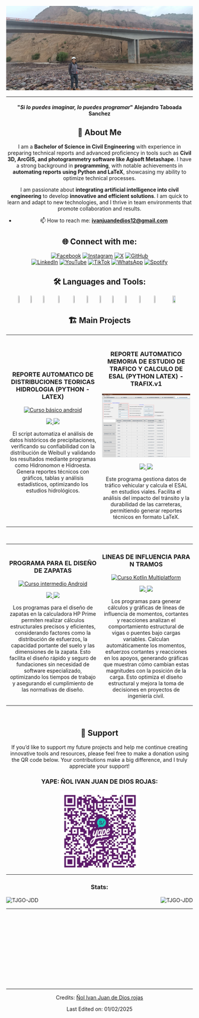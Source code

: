   ![Welcome to my profile](https://github.com/TJGO-JDD/TJGO-JDD.github.io/blob/main/assets/img/PROFILE_PHOTO.jpg)

<hr>
<!-- MAIN PHRASE SECTION -->
<span align="center">
  <span>
    <h4 align="center">"<em>Si lo puedes imaginar, lo puedes programar</em>"
      <span align="center">Alejandro Taboada Sanchez</span>
    </h4>
</span>

## 📌 About Me  
I am a **Bachelor of Science in Civil Engineering** with experience in preparing technical reports and advanced proficiency in tools such as **Civil 3D, ArcGIS, and photogrammetry software like Agisoft Metashape**. I have a strong background in **programming**, with notable achievements in **automating reports using Python and LaTeX**, showcasing my ability to optimize technical processes.

I am passionate about **integrating artificial intelligence into civil engineering** to develop **innovative and efficient solutions**. I am quick to learn and adapt to new technologies, and I thrive in team environments that promote collaboration and results.

- 📫 How to reach me: **ivanjuandedios12@gmail.com**  



<!-- CONNECTION -->
## 🌐 Connect with me:

[![Facebook](https://img.shields.io/badge/Facebook--blue?logo=Facebook&logoColor=white)](https://www.facebook.com/nolivan.juandediosrojas/)
[![Instagram](https://img.shields.io/badge/Instagram--pink?logo=Instagram&logoColor=white)](https://www.instagram.com/ivan_jdd_tjgo/)
[![X](https://img.shields.io/badge/X--blue?logo=X&logoColor=white)](https://x.com/ivanjuandedios1)
[![GitHub](https://img.shields.io/badge/GitHub--black?logo=GitHub&logoColor=white)](https://github.com/TJGO-JDD)  
[![LinkedIn](https://img.shields.io/badge/LinkedIn--blue?logo=LinkedIn&logoColor=white)](https://www.linkedin.com/in/%C3%B1ol-ivan-juan-de-dios-rojas-600b36273/)
[![YouTube](https://img.shields.io/badge/YouTube--red?logo=YouTube&logoColor=white)](https://www.youtube.com/@TJGO-JDD)
[![TikTok](https://img.shields.io/badge/TikTok--black?logo=TikTok&logoColor=white)](https://www.tiktok.com/@ivanjddhood)
[![WhatsApp](https://img.shields.io/badge/WhatsApp--green?logo=whatsapp&logoColor=white)](https://wa.me/51917726087?text=Deseo%20informaci%C3%B3n%20sobre!%20....)
[![Spotify](https://img.shields.io/badge/Spotify--black?logo=Spotify&logoColor=white)](https://open.spotify.com/user/21crxkbqieguhc6ogdkcf4hey?si=nde5_d97ShukDvxHakioQQ)


## 🛠️ Languages and Tools:

<p align="center">
  <a href="https://jupyter.org/"><img src="https://raw.githubusercontent.com/TJGO-JDD/TJGO-JDD.github.io/main/assets/img/jupyter%20logo.png" width="5.6%" height="10%"></a>
  <a href="https://www.python.org/"><img src="https://raw.githubusercontent.com/TJGO-JDD/TJGO-JDD.github.io/main/assets/img/python%20logo.png" width="6%" height="10%"></a>
  <a href="https://code.visualstudio.com/"><img src="https://raw.githubusercontent.com/TJGO-JDD/TJGO-JDD.github.io/main/assets/img/vs%20code%20logo.png" width="6%" height="10%"></a>
  <a href="https://colab.research.google.com/"><img src="https://raw.githubusercontent.com/TJGO-JDD/TJGO-JDD.github.io/main/assets/img/colab%20logo.png" width="8.5%" height="10%"></a>
  <a href="https://www.anaconda.com/"><img src="https://raw.githubusercontent.com/TJGO-JDD/TJGO-JDD.github.io/main/assets/img/anaconda%20logo.png" width="6.4%" height="10%"></a>
  <a href="https://github.com/"><img src="https://raw.githubusercontent.com/TJGO-JDD/TJGO-JDD.github.io/main/assets/img/github%20logo.png" width="6.35%" height="10%"></a>
  <a href="https://www.csiamerica.com/products/etabs"><img src="https://raw.githubusercontent.com/TJGO-JDD/TJGO-JDD.github.io/main/assets/img/etabs%20logo.png" width="6%" height="10%"></a>
  <a href="https://www.csiamerica.com/products/sap2000"><img src="https://raw.githubusercontent.com/TJGO-JDD/TJGO-JDD.github.io/main/assets/img/sap2000%20logo.png" width="6%" height="10%"></a>
  <a href="https://www.csiamerica.com/products/safe"><img src="https://raw.githubusercontent.com/TJGO-JDD/TJGO-JDD.github.io/main/assets/img/safe%20logo.png" width="6%" height="10%"></a>
  <a href="https://www.autodesk.com/products/revit/overview"><img src="https://raw.githubusercontent.com/TJGO-JDD/TJGO-JDD.github.io/main/assets/img/revit%20logo.png" width="7.6%" height="10%"></a>
  <a href="https://www.autodesk.com/products/autocad/overview"><img src="https://github.com/TJGO-JDD/TJGO-JDD.github.io/blob/main/assets/img/autocad%20logo1.png" width="6.65%" height="10%"></a>
  <a href="https://www.latex-project.org/"><img src="https://raw.githubusercontent.com/TJGO-JDD/TJGO-JDD.github.io/main/assets/img/latex%20logo.png" width="12.5%" height="10%"></a>
</p>

## 🏗️ Main Projects

<table>
<tr>
<td width="50%">
<h3 align="center">REPORTE AUTOMATICO DE DISTRIBUCIONES TEORICAS HIDROLOGIA (PYTHON - LATEX)</h3>
<div align="center">
<a href="https://tjgo-jdd.github.io/" target="_blank"><img src="https://github.com/TJGO-JDD/TJGO-JDD.github.io/blob/main/assets/img/DE_1.png" width="400" alt="Curso básico android"></a>
<p>
<a href="https://github.com/TJGO-JDD/DISTRIBUCIONES-TEORICAS-PYTHON---LATEX" target="_blank">
<img src="https://img.shields.io/badge/CÓDIGO-ff9?style=for-the-badge&logo=github&logoColor=black">
</a>
<a href="https://www.youtube.com/@TJGO-JDD" target="_blank">
<img src="https://img.shields.io/badge/-Youtube-green?style=for-the-badge&color=fbfc40">
</a>
</p>
<p>El script automatiza el análisis de datos históricos de precipitaciones, verificando su confiabilidad con la distribución de Weibull y validando los resultados mediante programas como Hidronomon e Hidroesta. Genera reportes técnicos con gráficos, tablas y análisis estadísticos, optimizando los estudios hidrológicos.</p>
</div>
                                                                                      
</td>

<td width="50%">
               <br>
<h3 align="center">REPORTE AUTOMATICO MEMORIA DE ESTUDIO DE TRAFICO Y CALCULO DE ESAL (PYTHON LATEX) - TRAFIX.v1</h3>
<div align="center">                                       
<a href="https://tjgo-jdd.github.io/" target="_blank"><img src="https://github.com/TJGO-JDD/TJGO-JDD.github.io/blob/main/assets/img/TRAFIX6.png" width="400" alt="Curso arquitectura MVVM"></a>
<br>
<p>
<a href="https://github.com/TJGO-JDD/TRAFIX_V1" target="_blank">
<img src="https://img.shields.io/badge/C%C3%93DIGO-80ffaa?style=for-the-badge&logo=github&logoColor=black">
</a>
<a href="https://www.youtube.com/@TJGO-JDD" target="_blank">
<img src="https://img.shields.io/badge/-Youtube-green?style=for-the-badge&color=3fFD7f">
</a>
</p>
</p>Este programa gestiona datos de tráfico vehicular y calcula el ESAL en estudios viales. Facilita el análisis del impacto del tránsito y la durabilidad de las carreteras, permitiendo generar reportes técnicos en formato LaTeX.</p>
</div>                                                             
</table>                                                                                 
</div>
<br>

<table>
<tr>
<td width="50%">
<h3 align="center">PROGRAMA PARA EL DISEÑO DE ZAPATAS</h3>
<div align="center">
<a href="https://tjgo-jdd.github.io/" target="_blank"><img src="https://github.com/TJGO-JDD/TJGO-JDD.github.io/blob/main/assets/img/ZAP2.png" width="400" alt="Curso intermedio Android"></a>
<p>
<a href="https://github.com/TJGO-JDD/ZAPATAS-HP-PRIME" target="_blank">
<img src="https://img.shields.io/badge/CÓDIGO-ff9?style=for-the-badge&logo=github&logoColor=black">
</a>
<a href="https://www.youtube.com/watch?v=FDcYsOA_8RM" target="_blank">
<img src="https://img.shields.io/badge/-Youtube-green?style=for-the-badge&color=fbfc40">
</a>
</p>
<p>Los programas para el diseño de zapatas en la calculadora HP Prime permiten realizar cálculos estructurales precisos y eficientes, considerando factores como la distribución de esfuerzos, la capacidad portante del suelo y las dimensiones de la zapata. Esto facilita el diseño rápido y seguro de fundaciones sin necesidad de software especializado, optimizando los tiempos de trabajo y asegurando el cumplimiento de las normativas de diseño.</p>
</div>
                                                                                      
</td>       

<td width="50%">
<h3 align="center">LINEAS DE INFLUENCIA PARA N TRAMOS</h3>
<div align="center">
<a href="https://tjgo-jdd.github.io/" target="_blank"><img src="https://github.com/TJGO-JDD/TJGO-JDD.github.io/blob/main/assets/img/PG1.gif" width="400" alt="Curso Kotlin Multiplatform"></a>
<p>
<a href="https://github.com/TJGO-JDD/LineasDeInfluenciPython" target="_blank">
<img src="https://img.shields.io/badge/C%C3%93DIGO-cfaae0?style=for-the-badge&logo=github&logoColor=black">
</a>
<a href="https://www.youtube.com/@TJGO-JDD" target="_blank">
<img src="https://img.shields.io/badge/-Youtube-green?style=for-the-badge&color=ff00f4">
</a>
</p>
<p>Los programas para generar cálculos y gráficas de líneas de influencia de momentos, cortantes y reacciones analizan el comportamiento estructural de vigas o puentes bajo cargas variables. Calculan automáticamente los momentos, esfuerzos cortantes y reacciones en los apoyos, generando gráficas que muestran cómo cambian estas magnitudes con la posición de la carga. Esto optimiza el diseño estructural y mejora la toma de decisiones en proyectos de ingeniería civil.</p>
</div>
                                                                                      
</td>  
</table>                                                                                 
</div>
<br>

## 🤝 Support

If you’d like to support my future projects and help me continue creating innovative tools and resources, please feel free to make a donation using the QR code below. Your contributions make a big difference, and I truly appreciate your support!

<h3 align="center">YAPE: ÑOL IVAN JUAN DE DIOS ROJAS:</h3>
<p>
  <a href="https://www.facebook.com/nolivan.juandediosrojas/">
    <img align="center" src="https://github.com/TJGO-JDD/TJGO-JDD.github.io/blob/main/assets/img/YAPE.jpeg" height="210" width="210" alt="josuerv99"/>
  </a>
</p>
   
<!-- GITHUB STATS -->
<hr>
<div style="display: block;">
  <p>
    <h3 align="center">Stats:</h3>
    <a align="left">
      <p><img align="left" 
  src="https://github-readme-stats.vercel.app/api/top-langs?username=TJGO-JDD&show_icons=true&theme=dark&locale=en&hide=jupyter%20notebook,lex,&langs_count=8" alt="TJGO-JDD" /></p></a>
    <a align="right"><p>&nbsp;<img align="right" src="https://github-readme-stats.vercel.app/api?username=TJGO-JDD&show_icons=true&theme=dark&locale=en" alt="TJGO-JDD" /></p></a>  
  </p>
</div>
<hr>
<br>
<br>
<br>
<br>
<br>
<br>
<br>
<br>
<br>
<br>
<br>


-----
Credits: [Ñol Ivan Juan de Dios rojas]([https://github.com/JOSUERV99](https://www.facebook.com/nolivan.juandediosrojas/))

Last Edited on: 01/02/2025
